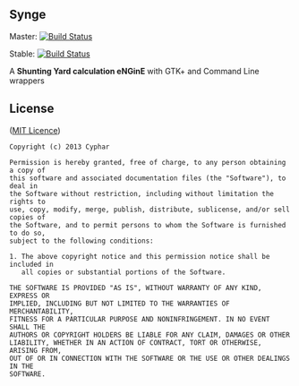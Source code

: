Synge
-----
Master: [![Build Status](https://travis-ci.org/cyphar/synge.png?branch=master)](https://travis-ci.org/cyphar/synge)

Stable: [![Build Status](https://travis-ci.org/cyphar/synge.png?branch=stable)](https://travis-ci.org/cyphar/synge)

A **Shunting Yard calculation eNGinE** with GTK+ and Command Line wrappers

## License ##
([MIT Licence](http://opensource.org/licenses/mit-license))
```
Copyright (c) 2013 Cyphar

Permission is hereby granted, free of charge, to any person obtaining a copy of
this software and associated documentation files (the "Software"), to deal in
the Software without restriction, including without limitation the rights to
use, copy, modify, merge, publish, distribute, sublicense, and/or sell copies of
the Software, and to permit persons to whom the Software is furnished to do so,
subject to the following conditions:

1. The above copyright notice and this permission notice shall be included in
   all copies or substantial portions of the Software.

THE SOFTWARE IS PROVIDED "AS IS", WITHOUT WARRANTY OF ANY KIND, EXPRESS OR
IMPLIED, INCLUDING BUT NOT LIMITED TO THE WARRANTIES OF MERCHANTABILITY,
FITNESS FOR A PARTICULAR PURPOSE AND NONINFRINGEMENT. IN NO EVENT SHALL THE
AUTHORS OR COPYRIGHT HOLDERS BE LIABLE FOR ANY CLAIM, DAMAGES OR OTHER
LIABILITY, WHETHER IN AN ACTION OF CONTRACT, TORT OR OTHERWISE, ARISING FROM,
OUT OF OR IN CONNECTION WITH THE SOFTWARE OR THE USE OR OTHER DEALINGS IN THE
SOFTWARE.
```
